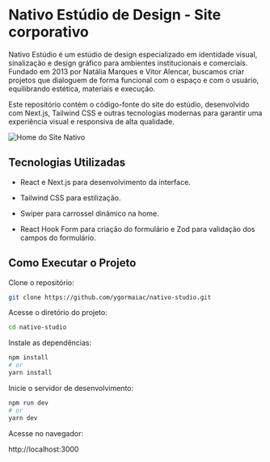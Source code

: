 # Nativo Estúdio de Design - Site corporativo

Nativo Estúdio é um estúdio de design especializado em identidade visual, sinalização e design gráfico para ambientes institucionais e comerciais. Fundado em 2013 por Natália Marques e Vitor Alencar, buscamos criar projetos que dialoguem de forma funcional com o espaço e com o usuário, equilibrando estética, materiais e execução.

Este repositório contém o código-fonte do site do estúdio, desenvolvido com Next.js, Tailwind CSS e outras tecnologias modernas para garantir uma experiência visual e responsiva de alta qualidade.

![Home do Site Nativo](nativo-home.png)

## Tecnologias Utilizadas

- React e Next.js para desenvolvimento da interface.

- Tailwind CSS para estilização.

- Swiper para carrossel dinâmico na home.

- React Hook Form para criação do formulário e Zod para validação dos campos do formulário.

## Como Executar o Projeto

Clone o repositório:

```bash
git clone https://github.com/ygormaiac/nativo-studio.git
```

Acesse o diretório do projeto:

```bash
cd nativo-studio
```

Instale as dependências:

```bash
npm install
# or
yarn install
```

Inicie o servidor de desenvolvimento:

```bash
npm run dev
# or
yarn dev
```

Acesse no navegador:

http://localhost:3000

